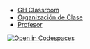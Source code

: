 * [GH Classroom](https://classroom.github.com/classrooms/149101820-ull-mfp-aet-2324-alu0100774252)
* [Organización de Clase](https://github.com/ull-mfp-aet-2324-alu0100774252)
* [Profesor](https://github.com/orgs/ull-mfp-aet-2324-alu0100774252/people/Alejandrofonte)

[![Open in Codespaces](https://classroom.github.com/assets/launch-codespace-7f7980b617ed060a017424585567c406b6ee15c891e84e1186181d67ecf80aa0.svg)](https://classroom.github.com/open-in-codespaces?assignment_repo_id=12830391)
